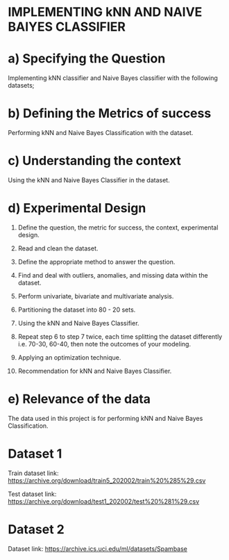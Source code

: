 # IMPLEMENTING kNN AND NAIVE BAIYES CLASSIFIER

# a) Specifying the Question

Implementing kNN classifier and Naive Bayes classifier with the following datasets;

# b) Defining the Metrics of success

Performing kNN and Naive Bayes Classification with the dataset.

# c) Understanding the context

Using the kNN and Naive Bayes Classifier in the dataset.

# d) Experimental Design

1. Define the question, the metric for success, the context, experimental design.

2. Read and clean the dataset.

3. Define the appropriate method to answer the question.

4. Find and deal with outliers, anomalies, and missing data within the dataset.

5. Perform univariate, bivariate and multivariate analysis.

6. Partitioning the dataset into 80 - 20 sets.

7. Using the kNN and  Naive Bayes Classifier.

8. Repeat step 6 to step 7 twice, each time splitting the dataset differently i.e. 70-30, 60-40, then note the outcomes of your modeling.

9. Applying an optimization technique.

10. Recommendation for kNN and  Naive Bayes Classifier.


# e) Relevance of the data

The data used in this project is for performing kNN and  Naive Bayes Classification.

# Dataset 1

Train dataset link: https://archive.org/download/train5_202002/train%20%285%29.csv

Test dataset link: https://archive.org/download/test1_202002/test%20%281%29.csv

# Dataset 2

Dataset link: https://archive.ics.uci.edu/ml/datasets/Spambase
